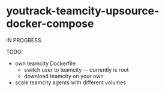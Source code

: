 # youtrack-teamcity-upsource-docker-compose

IN PROGRESS

TODO:
* own teamcity Dockerfile:
  - switch user to teamcity -- currently is root
  - download teamcity on your own
* scale teamcity agents with different volumes
